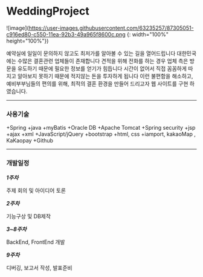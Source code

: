 # WeddingProject

![image](https://user-images.githubusercontent.com/63235257/87305051-c916ed80-c550-11ea-92b3-49a965f8600c.png {: width="100%" height="100%"})

예약실에 일일이 문의하지 않고도 최저가를 알아볼 수 있는 길을 열어드립니다
대한민국에는 수많은 결혼관련 업체들이 존재합니다
견적을 위해 전화를 하는 경우 업체 측은 방문을 유도하기 때문에 필요한 정보를 얻기가 힘듭니다
시간이 없어서 직접 꼼꼼하게 따지고 알아보지 못하기 때문에 적지않는 돈을 투자하게 됩니다
이런 불편함을 해소하고, 예비부부님들의 편의를 위해, 최적의 결혼 환경을 만들어 드리고자
웹 사이트를 구현 하였습니다.

***

### 사용기술
+Spring
+java
+myBatis
+Oracle DB
+Apache Tomcat
+Spring security
+jsp
+ajax
+xml
+JavaScript/jQuery
+bootstrap
+html, css
+iamport, kakaoMap , KaKaopay
+Github

***

### 개발일정

***1주차***

주제 회의 및 아이디어 토론 

***2주차***

기능구상 및 DB제작

***3~8주차***

BackEnd, FrontEnd 개발

***9주차***

디버깅, 보고서 작성, 발표준비

